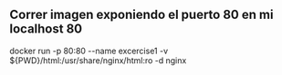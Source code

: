 ## Correr imagen exponiendo el puerto 80 en mi localhost 80
docker run -p 80:80 --name excercise1 -v ${PWD}/html:/usr/share/nginx/html:ro -d nginx